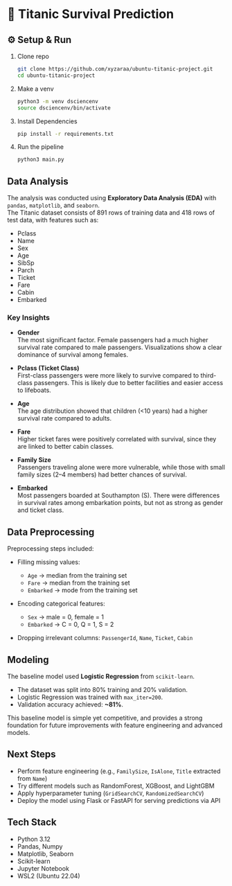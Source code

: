 # 🚢 Titanic Survival Prediction
## ⚙️ Setup & Run

1. Clone repo
   ```bash
   git clone https://github.com/xyzaraa/ubuntu-titanic-project.git
   cd ubuntu-titanic-project

2. Make a venv
    ```bash 
    python3 -m venv dsciencenv
    source dsciencenv/bin/activate

3. Install Dependencies
    ```bash
    pip install -r requirements.txt

4. Run the pipeline
    ```bash
    python3 main.py

## Data Analysis

The analysis was conducted using **Exploratory Data Analysis (EDA)** with `pandas`, `matplotlib`, and `seaborn`.  
The Titanic dataset consists of 891 rows of training data and 418 rows of test data, with features such as:

- Pclass  
- Name  
- Sex  
- Age  
- SibSp  
- Parch  
- Ticket  
- Fare  
- Cabin  
- Embarked  

### Key Insights

- **Gender**  
  The most significant factor. Female passengers had a much higher survival rate compared to male passengers. Visualizations show a clear dominance of survival among females.

- **Pclass (Ticket Class)**  
  First-class passengers were more likely to survive compared to third-class passengers. This is likely due to better facilities and easier access to lifeboats.

- **Age**  
  The age distribution showed that children (<10 years) had a higher survival rate compared to adults.

- **Fare**  
  Higher ticket fares were positively correlated with survival, since they are linked to better cabin classes.

- **Family Size**  
  Passengers traveling alone were more vulnerable, while those with small family sizes (2–4 members) had better chances of survival.

- **Embarked**  
  Most passengers boarded at Southampton (S). There were differences in survival rates among embarkation points, but not as strong as gender and ticket class.


## Data Preprocessing

Preprocessing steps included:

- Filling missing values:  
  - `Age` → median from the training set  
  - `Fare` → median from the training set  
  - `Embarked` → mode from the training set  

- Encoding categorical features:  
  - `Sex` → male = 0, female = 1  
  - `Embarked` → C = 0, Q = 1, S = 2  

- Dropping irrelevant columns: `PassengerId`, `Name`, `Ticket`, `Cabin`


## Modeling

The baseline model used **Logistic Regression** from `scikit-learn`.

- The dataset was split into 80% training and 20% validation.  
- Logistic Regression was trained with `max_iter=200`.  
- Validation accuracy achieved: **~81%**.  

This baseline model is simple yet competitive, and provides a strong foundation for future improvements with feature engineering and advanced models.


## Next Steps

- Perform feature engineering (e.g., `FamilySize`, `IsAlone`, `Title` extracted from `Name`)  
- Try different models such as RandomForest, XGBoost, and LightGBM  
- Apply hyperparameter tuning (`GridSearchCV`, `RandomizedSearchCV`)  
- Deploy the model using Flask or FastAPI for serving predictions via API  


## Tech Stack

- Python 3.12  
- Pandas, Numpy  
- Matplotlib, Seaborn  
- Scikit-learn  
- Jupyter Notebook  
- WSL2 (Ubuntu 22.04)  



